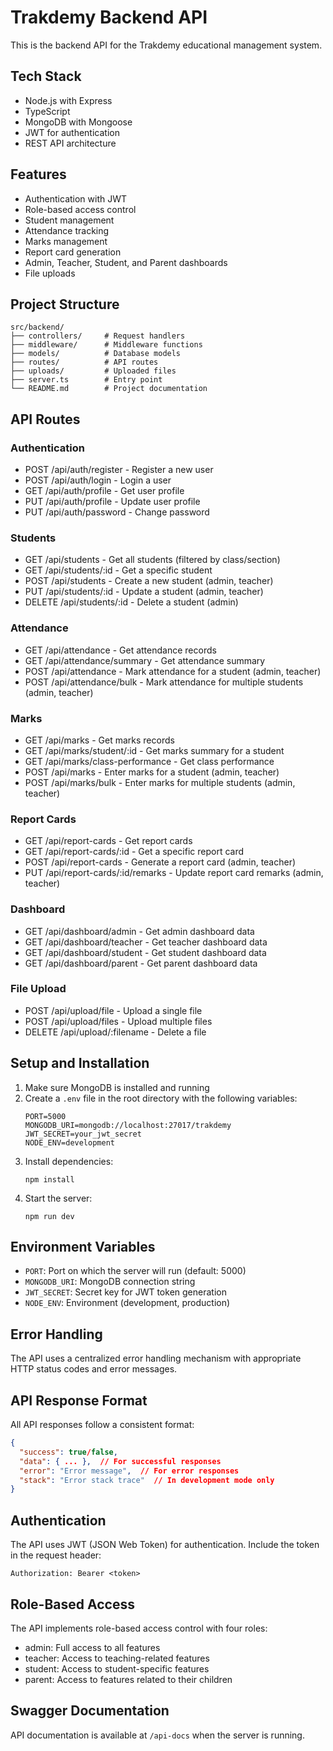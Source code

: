 
# Trakdemy Backend API

This is the backend API for the Trakdemy educational management system.

## Tech Stack

- Node.js with Express
- TypeScript
- MongoDB with Mongoose
- JWT for authentication
- REST API architecture

## Features

- Authentication with JWT
- Role-based access control
- Student management
- Attendance tracking
- Marks management
- Report card generation
- Admin, Teacher, Student, and Parent dashboards
- File uploads

## Project Structure

```
src/backend/
├── controllers/     # Request handlers
├── middleware/      # Middleware functions
├── models/          # Database models
├── routes/          # API routes
├── uploads/         # Uploaded files
├── server.ts        # Entry point
└── README.md        # Project documentation
```

## API Routes

### Authentication
- POST /api/auth/register - Register a new user
- POST /api/auth/login - Login a user
- GET /api/auth/profile - Get user profile
- PUT /api/auth/profile - Update user profile
- PUT /api/auth/password - Change password

### Students
- GET /api/students - Get all students (filtered by class/section)
- GET /api/students/:id - Get a specific student
- POST /api/students - Create a new student (admin, teacher)
- PUT /api/students/:id - Update a student (admin, teacher)
- DELETE /api/students/:id - Delete a student (admin)

### Attendance
- GET /api/attendance - Get attendance records
- GET /api/attendance/summary - Get attendance summary
- POST /api/attendance - Mark attendance for a student (admin, teacher)
- POST /api/attendance/bulk - Mark attendance for multiple students (admin, teacher)

### Marks
- GET /api/marks - Get marks records
- GET /api/marks/student/:id - Get marks summary for a student
- GET /api/marks/class-performance - Get class performance
- POST /api/marks - Enter marks for a student (admin, teacher)
- POST /api/marks/bulk - Enter marks for multiple students (admin, teacher)

### Report Cards
- GET /api/report-cards - Get report cards
- GET /api/report-cards/:id - Get a specific report card
- POST /api/report-cards - Generate a report card (admin, teacher)
- PUT /api/report-cards/:id/remarks - Update report card remarks (admin, teacher)

### Dashboard
- GET /api/dashboard/admin - Get admin dashboard data
- GET /api/dashboard/teacher - Get teacher dashboard data
- GET /api/dashboard/student - Get student dashboard data
- GET /api/dashboard/parent - Get parent dashboard data

### File Upload
- POST /api/upload/file - Upload a single file
- POST /api/upload/files - Upload multiple files
- DELETE /api/upload/:filename - Delete a file

## Setup and Installation

1. Make sure MongoDB is installed and running
2. Create a `.env` file in the root directory with the following variables:
   ```
   PORT=5000
   MONGODB_URI=mongodb://localhost:27017/trakdemy
   JWT_SECRET=your_jwt_secret
   NODE_ENV=development
   ```
3. Install dependencies:
   ```
   npm install
   ```
4. Start the server:
   ```
   npm run dev
   ```

## Environment Variables

- `PORT`: Port on which the server will run (default: 5000)
- `MONGODB_URI`: MongoDB connection string
- `JWT_SECRET`: Secret key for JWT token generation
- `NODE_ENV`: Environment (development, production)

## Error Handling

The API uses a centralized error handling mechanism with appropriate HTTP status codes and error messages.

## API Response Format

All API responses follow a consistent format:

```json
{
  "success": true/false,
  "data": { ... },  // For successful responses
  "error": "Error message",  // For error responses
  "stack": "Error stack trace"  // In development mode only
}
```

## Authentication

The API uses JWT (JSON Web Token) for authentication. Include the token in the request header:

```
Authorization: Bearer <token>
```

## Role-Based Access

The API implements role-based access control with four roles:
- admin: Full access to all features
- teacher: Access to teaching-related features
- student: Access to student-specific features
- parent: Access to features related to their children

## Swagger Documentation

API documentation is available at `/api-docs` when the server is running.
